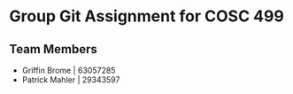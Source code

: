 # Group Git Assignment for COSC 499

## Team Members
- Griffin Brome | 63057285
- Patrick Mahler | 29343597
